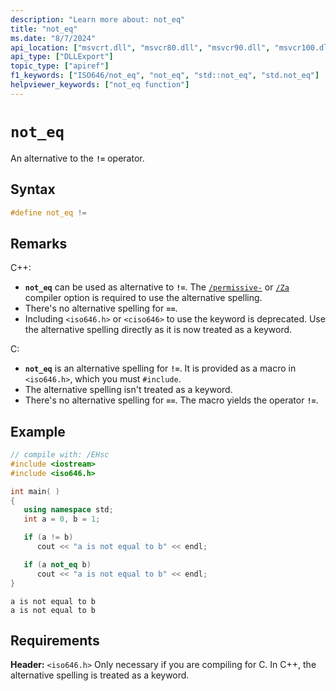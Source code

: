 ```yaml
---
description: "Learn more about: not_eq"
title: "not_eq"
ms.date: "8/7/2024"
api_location: ["msvcrt.dll", "msvcr80.dll", "msvcr90.dll", "msvcr100.dll", "msvcr100_clr0400.dll", "msvcr110.dll", "msvcr110_clr0400.dll", "msvcr120.dll", "msvcr120_clr0400.dll", "ucrtbase.dll"]
api_type: ["DLLExport"]
topic_type: ["apiref"]
f1_keywords: ["ISO646/not_eq", "not_eq", "std::not_eq", "std.not_eq"]
helpviewer_keywords: ["not_eq function"]
---
```

# `not_eq`

An alternative to the **`!=`** operator.

## Syntax

```C
#define not_eq !=
```

## Remarks

C++:
- **`not_eq`** can be used as alternative to **`!=`**. The [`/permissive-`](../build/reference/permissive-standards-conformance.md) or [`/Za`](../build/reference/za-ze-disable-language-extensions.md) compiler option is required to use the alternative spelling.
- There's no alternative spelling for **`==`**.
- Including `<iso646.h>` or `<ciso646>` to use the keyword is deprecated. Use the alternative spelling directly as it is now treated as a keyword.

C:
- **`not_eq`** is an alternative spelling for **`!=`**. It is provided as a macro in `<iso646.h>`, which you must `#include`.
- The alternative spelling isn't treated as a keyword.
- There's no alternative spelling for **`==`**.
The macro yields the operator **`!=`**.

## Example

```cpp
// compile with: /EHsc
#include <iostream>
#include <iso646.h>

int main( )
{
   using namespace std;
   int a = 0, b = 1;

   if (a != b)
      cout << "a is not equal to b" << endl;

   if (a not_eq b)
      cout << "a is not equal to b" << endl;
}
```

```Output
a is not equal to b
a is not equal to b
```

## Requirements

**Header:** `<iso646.h>`  Only necessary if you are compiling for C. In C++, the alternative spelling is treated as a keyword.
